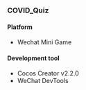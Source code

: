 ### COVID_Quiz

#### Platform

- Wechat Mini Game

#### Development tool

- Cocos Creator v2.2.0
- WeChat DevTools
